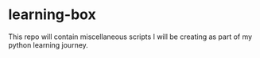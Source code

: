 # learning-box
This repo will contain miscellaneous scripts I will be creating as part of my python learning journey.
